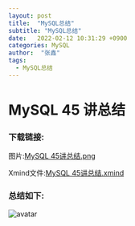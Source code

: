 ```yaml
---
layout: post
title:  "MySQL总结"
subtitle: "MySQL总结"
date:   2022-02-12 10:31:29 +0900
categories: MySQL
author:  "张鑫"
tags:
  - MySQL总结
---
```


# MySQL 45 讲总结

### 下载链接:
图片:[MySQL 45讲总结.png](/myblog/img/MySQL45讲.png)

Xmind文件:[MySQL 45讲总结.xmind](/myblog/img/MySQL45讲.xmind)

### 总结如下:
![avatar](/myblog/img/MySQL45讲.png)
